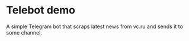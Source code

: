 # Telebot demo
A simple Telegram bot that scraps latest news from vc.ru and sends it to some channel.
